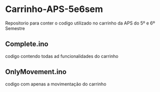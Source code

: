 # Carrinho-APS-5e6sem
Repositorio para conter o codigo utilizado no carrinho da APS do 5º e 6º Semestre

## Complete.ino
codigo contendo todas ad funcionalidades do carrinho

## OnlyMovement.ino
codigo com apenas a movimentação do carrinho
